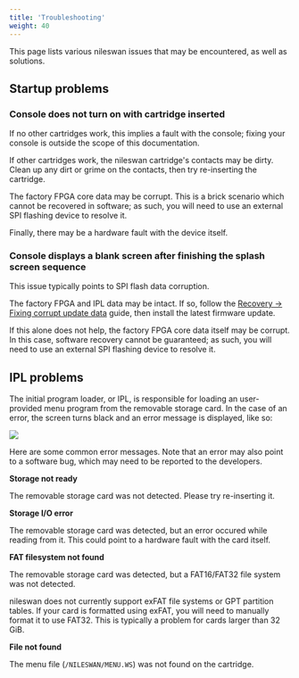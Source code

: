 ```yaml
---
title: 'Troubleshooting'
weight: 40
---
```


This page lists various nileswan issues that may be encountered, as well as solutions.

## Startup problems

### Console does not turn on with cartridge inserted

If no other cartridges work, this implies a fault with the console; fixing your console is outside the scope of this documentation.

If other cartridges work, the nileswan cartridge's contacts may be dirty. Clean up any dirt or grime on the contacts, then try re-inserting the cartridge.

The factory FPGA core data may be corrupt. This is a brick scenario which cannot be recovered in software; as such, you will need to use an external SPI flashing device to resolve it.

Finally, there may be a hardware fault with the device itself.

### Console displays a blank screen after finishing the splash screen sequence

This issue typically points to SPI flash data corruption.

The factory FPGA and IPL data may be intact. If so, follow the [Recovery -> Fixing corrupt update data](recovery#fixing-corrupt-update-data) guide, then install the latest firmware update.

If this alone does not help, the factory FPGA core data itself may be corrupt. In this case, software recovery cannot be guaranteed; as such, you will need to use an external SPI flashing device to resolve it.

## IPL problems

The initial program loader, or IPL, is responsible for loading an user-provided menu program from the removable storage card. In the case of an error, the screen turns black and an error message is displayed, like so:

![](/img/ipl1_error.png)

Here are some common error messages. Note that an error may also point to a software bug, which may need to be reported to the developers.

**Storage not ready**

The removable storage card was not detected. Please try re-inserting it.

**Storage I/O error**

The removable storage card was detected, but an error occured while reading from it. This could point to a hardware fault with the card itself.

**FAT filesystem not found**

The removable storage card was detected, but a FAT16/FAT32 file system was not detected.

nileswan does not currently support exFAT file systems or GPT partition tables. If your card is formatted using exFAT, you will need to manually format it to use FAT32. This is typically a problem for cards larger than 32 GiB.

**File not found**

The menu file (`/NILESWAN/MENU.WS`) was not found on the cartridge.

